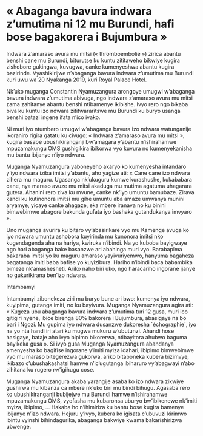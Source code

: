 # « Abaganga bavura indwara z’umutima ni 12 mu Burundi, hafi bose bagakorera i Bujumbura »

Indwara z’amaraso avura mu mitsi (« thromboembolie ») zirica abantu benshi cane mu Burundi, biturutse ku kuntu zititaweho bikwiye kugira zishobore gukingwa, kuvugwa, canke kumenyeshwa abantu kugira bazirinde. Vyashikirijwe n’abaganga bavura indwara z’umutima mu Burundi kuri uwu wa 20 Nyakanga 2019, kuri Royal Palace Hotel.

Nk’uko muganga Constantin Nyamuzangura arongoye umugwi w’abaganga bavura indwara z’umutima abivuga, ngo indwara z’amaraso avura mu mitsi zama zahitanye abantu benshi ntibamenye ikibishe. Ivyo rero ngo bikaba biva ku kuntu izo ndwara zititwararitswe mu Burundi ku buryo usanga benshi batazi ingene ifata n’ico ivako.

Ni muri iyo ntumbero umugwi w’abaganga bavura izo ndwara watunganije ikoraniro rigira gatatu ku civugo: « Indwara z’amaraso avura mu mitsi », kugira basabe ubushikiranganji bw’amagara y’abantu n’ishirahamwe mpuzamakungu OMS gushigikira ibikorwa vyo kuvura no kumenyekanisha mu bantu ibijanye n’iyo ndwara.

Muganga Nyamuzangura yaboneyeho akaryo ko kumenyesha intandaro y’iyo ndwara iziba imitsi y’abantu, aho yagize ati: « Cane cane izo ndwara zihera mu maguru. Ugasanga nk’ukuguru kumwe kurashushe, kukababara cane, nya maraso avuze mu mitsi akaduga mu mutima agatuma uhagarara gutera. Ahanini rero ziva ku mvune, canke nk’iyo umuntu bamubaze. Zirava kandi ku kutinonora imitsi mu gihe umuntu aba amaze umwanya munini aryamye, yicaye canke ahagaze, eka mbere iranava no ku binini bimwebimwe abagore bakunda gufata iyo bashaka gutandukanya imvyaro ».

Uno muganga avurira ku bitaro vy’abasirikare vyo mu Kamenge avuga ko iyo ndwara umuntu ashobora kuyirinda mu kunonora imitsi nko kugendagenda aha na hariya, kwiruka n’ibindi.
Na yo kuboba bayigwaye ngo hari abaganga bake basanzwe ari abahinga muri vyo. Barabapima bakaraba imitsi yo ku maguru amaraso yayivuriyemwo, hanyuma bagaheza bagatanga imiti baba bafise yo kuyizibura. Hariho n’ibindi baca babambika bimeze nk’amashesheti.
Ariko naho biri uko, ngo haracariho ingorane ijanye no gukurikirana ben’izo ndwara.

Intambamyi

Intambamyi zibonekeza ziri mu buryo bune ari bwo: kumenya iyo ndwara, kuyipima, gutanga imiti, no ku bayivura. Muganga Nyamuzangura agira ati: « Kugeza ubu abaganga bavura indwara z’umutima turi 12 gusa, muri ico gitigiri nyene, ibice birenga 80% bakorera i Bujumbura, abasigaye na bo bari i Ngozi. Mu gupima iyo ndwara dusanzwe dukoresha ´échographie´, iyo na yo nta handi iri atari ku mugwa mukuru w’ubutunzi. Ahandi hose hasigaye, bataje aho ivyo bipimo bikorerwa, ntibayitora ahubwo baguma bayikeka gusa ».
Si ivyo gusa Muganga Nyamuzangura abandanya amenyesha ko bagifise ingorane y’imiti myiza idahari, ibipimo bimwebimwe vyo mu maraso bitegerezwa gukorwa, ariko bitaboneka kubera bizimvye, ikibazo c’ubushakashatsi hamwe n’ic’ugutanga ibiharuro vy’abagwayi n’abo zihitana ku rugero rw’igihugu cose.

Muganga Nyamuzangura akaba yarangije asaba ko izo ndwara zikwiye gushirwa mu kibanza ca mbere nk’uko biri mu bindi bihugu. Agasaba rero ko ubushikiranganji bubijejwe mu Burundi hamwe n’ishirahamwe mpuzamakungu OMS, vyofasha mu kubaronsa uburyo bw’ibikenewe nk’imiti myiza, ibipimo, … Hakaba ho n’ihimiriza ku bantu bose kugira bamenye ibijanye n’izo ndwara. Hejuru y’ivyo, kubera ko igisata c’ubuvuzi kirimwo ibintu vyinshi bihindagurika, abaganga bakwiye kwama bakarishirizwa ubwenge.